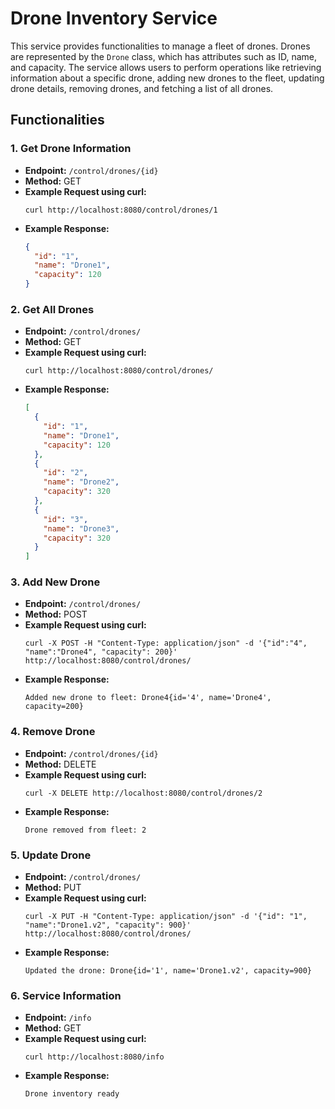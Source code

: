 # Drone Inventory Service

This service provides functionalities to manage a fleet of drones. Drones are represented by the `Drone` class, which has attributes such as ID, name, and capacity. The service allows users to perform operations like retrieving information about a specific drone, adding new drones to the fleet, updating drone details, removing drones, and fetching a list of all drones.

## Functionalities

### 1. Get Drone Information
   - **Endpoint:** `/control/drones/{id}`
   - **Method:** GET
   - **Example Request using curl:**
     ```
     curl http://localhost:8080/control/drones/1
     ```
   - **Example Response:**
     ```json
     {
       "id": "1",
       "name": "Drone1",
       "capacity": 120
     }
     ```

### 2. Get All Drones
   - **Endpoint:** `/control/drones/`
   - **Method:** GET
   - **Example Request using curl:**
     ```
     curl http://localhost:8080/control/drones/
     ```
   - **Example Response:**
     ```json
     [
       {
         "id": "1",
         "name": "Drone1",
         "capacity": 120
       },
       {
         "id": "2",
         "name": "Drone2",
         "capacity": 320
       },
       {
         "id": "3",
         "name": "Drone3",
         "capacity": 320
       }
     ]
     ```

### 3. Add New Drone
   - **Endpoint:** `/control/drones/`
   - **Method:** POST
   - **Example Request using curl:**
     ```
     curl -X POST -H "Content-Type: application/json" -d '{"id":"4", "name":"Drone4", "capacity": 200}' http://localhost:8080/control/drones/
     ```
   - **Example Response:**
     ```
     Added new drone to fleet: Drone4{id='4', name='Drone4', capacity=200}
     ```

### 4. Remove Drone
   - **Endpoint:** `/control/drones/{id}`
   - **Method:** DELETE
   - **Example Request using curl:**
     ```
     curl -X DELETE http://localhost:8080/control/drones/2
     ```
   - **Example Response:**
     ```
     Drone removed from fleet: 2
     ```

### 5. Update Drone
   - **Endpoint:** `/control/drones/`
   - **Method:** PUT
   - **Example Request using curl:**
     ```
     curl -X PUT -H "Content-Type: application/json" -d '{"id": "1", "name":"Drone1.v2", "capacity": 900}' http://localhost:8080/control/drones/
     ```
   - **Example Response:**
     ```
     Updated the drone: Drone{id='1', name='Drone1.v2', capacity=900}
     ```

### 6. Service Information
   - **Endpoint:** `/info`
   - **Method:** GET
   - **Example Request using curl:**
     ```
     curl http://localhost:8080/info
     ```
   - **Example Response:**
     ```
     Drone inventory ready
     ```
